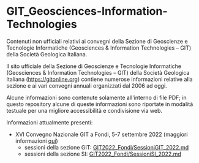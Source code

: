 # GIT_Geosciences-Information-Technologies
Contenuti non ufficiali relativi ai convegni della Sezione di Geoscienze e Tecnologie Informatiche (Geosciences & Information Technologies – GIT) della Società Geologica Italiana.

Il sito ufficiale della Sezione di Geoscienze e Tecnologie Informatiche (Geosciences & Information Technologies – GIT) della Società Geologica Italiana (https://gitonline.org) contiene numerose informazioni relative alla sezione e ai vari convegni annuali organizzati dal 2006 ad oggi.

Alcune informazioni sono contenute solamente all'interno di file PDF; in questo repository alcune di queste informazioni sono riportate in modalità testuale per una migliore accessibilità e condivisione via web.

Informazioni attualmente presenti:
* XVI Convegno Nazionale GIT a Fondi, 5-7 settembre 2022 (maggiori informazioni [qui](https://gitonline.org/2022/05/19/xvi-convegno-nazionale-git-e-si-2022-a-fondi-lt-call-for-abstract/))
  * sessioni della sezione GIT: [GIT2022_Fondi/SessioniGIT_2022.md](GIT2022_Fondi/SessioniGIT_2022.md)
  * sessioni della sezione SI: [GIT2022_Fondi/SessioniSI_2022.md](GIT2022_Fondi/SessioniSI_2022.md)
